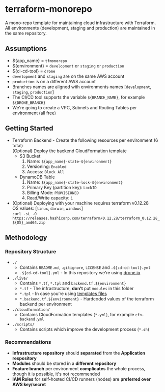 # terraform-monorepo

A mono-repo template for maintaining cloud infrastructure with Terraform. All environments (development, staging and production) are maintained in the same repository.

## Assumptions

- \${app_name} = `tfmonorepo`
- \${environment} = `development` or `staging` or `production`
- \${ci-cd-tool} = `drone`
- `development` and `staging` are on the same AWS account
- `production` is on a different AWS account
- Branches names are aligned with environments names [`development`, `staging`, `production`]
- The CI/CD tool supports the variable `${BRANCH_NAME}`, for example `${DRONE_BRANCH}`
- We're going to create a VPC, Subnets and Routing Tables per environment (all free)

## Getting Started

- Terraform Backend - Create the following resources per environment (6 total)
  <br>(Optional) Deploy the backend CloudFormation template
  - S3 Bucket
    1.  Name: `${app_name}-state-${environment}`
    1.  Versioning: `Enabled`
    1.  Access: `Block All`
  - DynamoDB Table
    1.  Name: `${app_name}-state-lock-${environment}`
    1.  Primary Key (partition key): `LockID`
    1.  Billing Mode: `PROVISIONED`
    1.  Read/Write capacity: `1`
- (Optional) Deploying with your machine requires terraform v0.12.28
  <br>OS values: [`linux`, `darwin`, `windows`]
  <br>`curl -sL -O https://releases.hashicorp.com/terraform/0.12.28/terraform_0.12.28_${OS}_amd64.zip`

## Methodology

### Repository Structure

- `./`
  - Contains `README.md`, `.gitignore`, `LICENSE` and `.${cd-cd-tool}.yml`
  - `.${cd-cd-tool}.yml` - In this repository we're using [drone.io](https://drone.io)
- `./live/`
  - Contains `*.tf`, `*.tpl` and `backend.tf.${environment}`
  - `*.tf` - The infrastructure, **don't** put `modules` in this folder
  - `*.tpl` - In case you're using [templates files](https://www.terraform.io/docs/configuration/functions/templatefile.html)
  - `*.backend.tf.${environment}` - Hardcoded values of the terraform backend per environment
- `./cloudformation/`
  - Contains CloudFormation templates (`*.yml`), for example `cfn-backend.yml`
- `./scripts/`
  - Contains scripts which improve the development process (`*.sh`)

### Recommendations

- **Infrastructure repository** should **separated** from the **Application respository**
- **Modules** should be stored in a **different repository**
- **Feature branch** per environment **complicates** the whole process, though it is possible, it's not recommended
- **IAM Roles** for self-hosted CI/CD runners (nodes) are **preferred over AWS key/secret**
